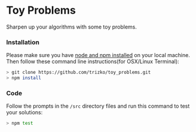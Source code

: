 # Toy Problems

Sharpen up your algorithms with some toy problems.

### Installation

Please make sure you have [node and npm installed](http://blog.nodeknockout.com/post/65463770933/how-to-install-node-js-and-npm) on your local machine. Then follow these command line instructions(for OSX/Linux Terminal):

```bash
> git clone https://github.com/trizko/toy_problems.git
> npm install
```

### Code

Follow the prompts in the `/src` directory files and run this command to test
your solutions:

```bash
> npm test
```
